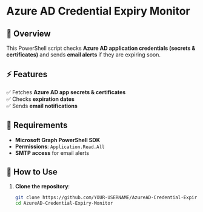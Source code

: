 # Azure AD Credential Expiry Monitor

## 📌 Overview
This PowerShell script checks **Azure AD application credentials (secrets & certificates)** and sends **email alerts** if they are expiring soon.

## ⚡ Features
✅ Fetches **Azure AD app secrets & certificates**  
✅ Checks **expiration dates**  
✅ Sends **email notifications**  

## 🔧 Requirements
- **Microsoft Graph PowerShell SDK**
- **Permissions**: `Application.Read.All`
- **SMTP access** for email alerts

## 🚀 How to Use
1. **Clone the repository**:
   ```sh
   git clone https://github.com/YOUR-USERNAME/AzureAD-Credential-Expiry-Monitor.git
   cd AzureAD-Credential-Expiry-Monitor
